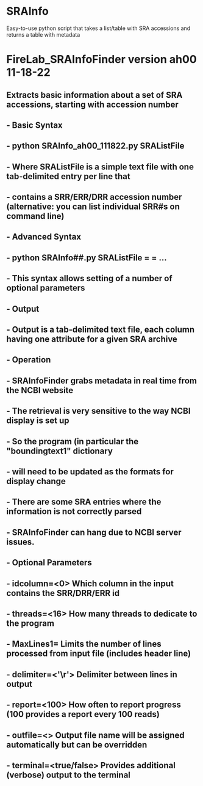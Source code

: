 # SRAInfo
Easy-to-use python script that takes a list/table with SRA accessions and returns a table with metadata


# FireLab_SRAInfoFinder version ah00 11-18-22
## Extracts basic information about a set of SRA accessions, starting with accession number
## -  Basic Syntax
## -    python SRAInfo_ah00_111822.py SRAListFile
## -       Where SRAListFile is a simple text file with one tab-delimited entry per line that
## -         contains a SRR/ERR/DRR accession number (alternative: you can list individual SRR#s on command line) 
## -  Advanced Syntax
## -    python SRAInfo##.py SRAListFile <parameter1>=<value1>  <parameter2>=<value2> ...
## -       This syntax allows setting of a number of optional parameters
## -  Output
## -    Output is a tab-delimited text file, each column having one attribute for a given SRA archive
## -  Operation
## -    SRAInfoFinder grabs metadata in real time from the NCBI website
## -    The retrieval is very sensitive to the way NCBI display is set up
## -    So the program (in particular the "boundingtext1" dictionary
## -      will need to be updated as the formats for display change
## -    There are some SRA entries where the information is not correctly parsed
## -    SRAInfoFinder can hang due to NCBI server issues.
## -  Optional Parameters <and defaults>
## -    idcolumn=<0>      Which column in the input contains the SRR/DRR/ERR id
## -    threads=<16>      How many threads to dedicate to the program 
## -    MaxLines1=<all>   Limits the number of lines processed from input file (includes header line) 
## -    delimiter=<'\r'>  Delimiter between lines in output
## -    report=<100>      How often to report progress (100 provides a report every 100 reads)
## -    outfile=<>        Output file name will be assigned automatically but can be overridden
## -    terminal=<true/false>       Provides additional (verbose) output to the terminal
